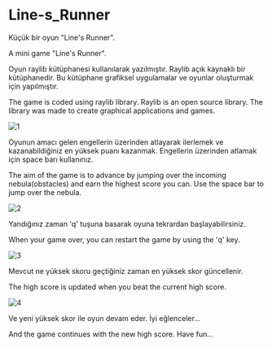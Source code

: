 # Line-s_Runner
 Küçük bir oyun "Line's Runner".
 
 A mini game "Line's Runner".
 
Oyun raylib kütüphanesi kullanılarak yazılmıştır. Raylib açık kaynaklı bir kütüphanedir. Bu kütüphane grafiksel uygulamalar ve oyunlar oluşturmak için yapılmıştır.

The game is coded using raylib library. Raylib is an open source library. The library was made to create graphical applications and games.

![1](https://user-images.githubusercontent.com/76453513/217070010-8f601b1f-018c-43d0-b5ee-248fd79ba0a3.png)

Oyunun amacı gelen engellerin üzerinden atlayarak ilerlemek ve kazanabildiğiniz en yüksek puanı kazanmak. Engellerin üzerinden atlamak için space barı kullanınız.

The aim of the game is to advance by jumping over the incoming nebula(obstacles) and earn the highest score you can. Use the space bar to jump over the nebula.

![2](https://user-images.githubusercontent.com/76453513/217070142-b5a8cd4a-03e2-4f27-82f7-335249d1c584.png)

Yandığınız zaman 'q' tuşuna basarak oyuna tekrardan başlayabilirsiniz.

When your game over, you can restart the game by using the 'q' key.

![3](https://user-images.githubusercontent.com/76453513/217070528-e96ac8af-49c0-406e-850a-710d15cc3521.png)

Mevcut ne yüksek skoru geçtiğiniz zaman en yüksek skor güncellenir.

The high score is updated when you beat the current high score.

![4](https://user-images.githubusercontent.com/76453513/217070724-728d6ac9-b9dc-4902-8c3f-a90e65e442cf.png)

Ve yeni yüksek skor ile oyun devam eder. İyi eğlenceler...

And the game continues with the new high score. Have fun...
